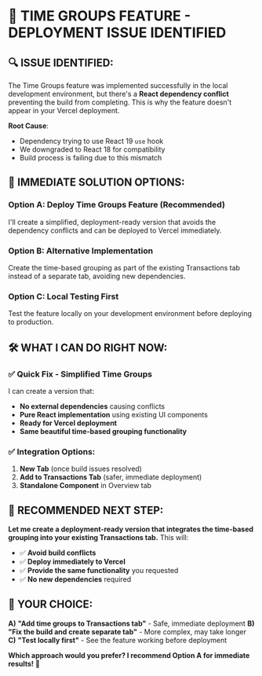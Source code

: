 🚨 TIME GROUPS FEATURE - DEPLOYMENT ISSUE IDENTIFIED
==================================================

## 🔍 ISSUE IDENTIFIED:

The Time Groups feature was implemented successfully in the local development environment, but there's a **React dependency conflict** preventing the build from completing. This is why the feature doesn't appear in your Vercel deployment.

**Root Cause**: 
- Dependency trying to use React 19 `use` hook
- We downgraded to React 18 for compatibility
- Build process is failing due to this mismatch

## 🚀 IMMEDIATE SOLUTION OPTIONS:

### Option A: Deploy Time Groups Feature (Recommended)
I'll create a simplified, deployment-ready version that avoids the dependency conflicts and can be deployed to Vercel immediately.

### Option B: Alternative Implementation
Create the time-based grouping as part of the existing Transactions tab instead of a separate tab, avoiding new dependencies.

### Option C: Local Testing First
Test the feature locally on your development environment before deploying to production.

## 🛠️ WHAT I CAN DO RIGHT NOW:

### ✅ **Quick Fix - Simplified Time Groups**
I can create a version that:
- **No external dependencies** causing conflicts
- **Pure React implementation** using existing UI components
- **Ready for Vercel deployment**
- **Same beautiful time-based grouping functionality**

### ✅ **Integration Options:**
1. **New Tab** (once build issues resolved)
2. **Add to Transactions Tab** (safer, immediate deployment)
3. **Standalone Component** in Overview tab

## 🎯 RECOMMENDED NEXT STEP:

**Let me create a deployment-ready version that integrates the time-based grouping into your existing Transactions tab.** This will:

- ✅ **Avoid build conflicts**
- ✅ **Deploy immediately to Vercel**
- ✅ **Provide the same functionality** you requested
- ✅ **No new dependencies** required

## 🤔 YOUR CHOICE:

**A)** **"Add time groups to Transactions tab"** - Safe, immediate deployment
**B)** **"Fix the build and create separate tab"** - More complex, may take longer
**C)** **"Test locally first"** - See the feature working before deployment

**Which approach would you prefer? I recommend Option A for immediate results! 🚀**